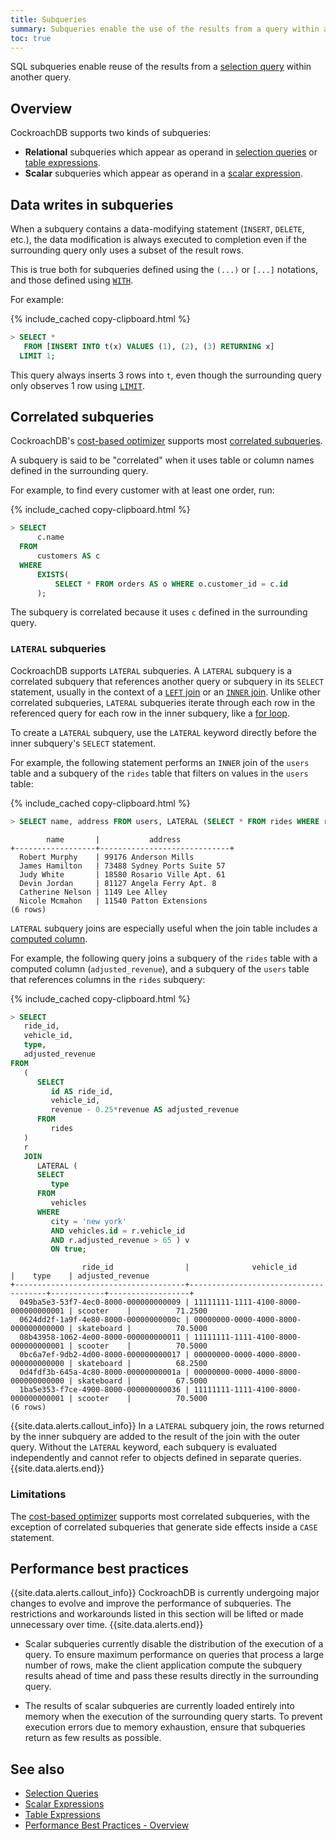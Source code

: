```yaml
---
title: Subqueries
summary: Subqueries enable the use of the results from a query within another query.
toc: true
---
```


SQL subqueries enable reuse of the results from a [selection query](selection-queries.html) within another query.


## Overview

CockroachDB supports two kinds of subqueries:

- **Relational** subqueries which appear as operand in [selection queries](selection-queries.html) or [table expressions](table-expressions.html).
- **Scalar** subqueries which appear as operand in a [scalar expression](scalar-expressions.html).

## Data writes in subqueries

When a subquery contains a data-modifying statement (`INSERT`,
`DELETE`, etc.), the data modification is always executed to
completion even if the surrounding query only uses a subset of the
result rows.

This is true both for subqueries defined using the `(...)` or `[...]`
notations, and those defined using
[`WITH`](common-table-expressions.html).

For example:

{% include_cached copy-clipboard.html %}
~~~ sql
> SELECT *
   FROM [INSERT INTO t(x) VALUES (1), (2), (3) RETURNING x]
  LIMIT 1;
~~~

This query always inserts 3 rows into `t`, even though the surrounding
query only observes 1 row using [`LIMIT`](limit-offset.html).

## Correlated subqueries

CockroachDB's [cost-based optimizer](cost-based-optimizer.html) supports most [correlated subqueries](https://en.wikipedia.org/wiki/Correlated_subquery).

A subquery is said to be "correlated" when it uses table or column names defined in the surrounding query.

For example, to find every customer with at least one order, run:

{% include_cached copy-clipboard.html %}
~~~ sql
> SELECT
      c.name
  FROM
      customers AS c
  WHERE
      EXISTS(
          SELECT * FROM orders AS o WHERE o.customer_id = c.id
      );
~~~

The subquery is correlated because it uses `c` defined in the surrounding query.

### `LATERAL` subqueries

 CockroachDB supports `LATERAL` subqueries. A `LATERAL` subquery is a correlated subquery that references another query or subquery in its `SELECT` statement, usually in the context of a [`LEFT` join](joins.html#left-outer-joins) or an [`INNER` join](joins.html#inner-joins). Unlike other correlated subqueries, `LATERAL` subqueries iterate through each row in the referenced query for each row in the inner subquery, like a [for loop](https://en.wikipedia.org/wiki/For_loop).

To create a `LATERAL` subquery, use the `LATERAL` keyword directly before the inner subquery's `SELECT` statement.

For example, the following statement performs an `INNER` join of the `users` table and a subquery of the `rides` table that filters on values in the `users` table:

{% include_cached copy-clipboard.html %}
~~~ sql
> SELECT name, address FROM users, LATERAL (SELECT * FROM rides WHERE rides.start_address = users.address AND city = 'new york');
~~~

~~~
        name       |           address
+------------------+-----------------------------+
  Robert Murphy    | 99176 Anderson Mills
  James Hamilton   | 73488 Sydney Ports Suite 57
  Judy White       | 18580 Rosario Ville Apt. 61
  Devin Jordan     | 81127 Angela Ferry Apt. 8
  Catherine Nelson | 1149 Lee Alley
  Nicole Mcmahon   | 11540 Patton Extensions
(6 rows)
~~~

`LATERAL` subquery joins are especially useful when the join table includes a [computed column](computed-columns.html).

For example, the following query joins a subquery of the `rides` table with a computed column (`adjusted_revenue`), and a subquery of the `users` table that references columns in the `rides` subquery:

{% include_cached copy-clipboard.html %}
~~~ sql
> SELECT
   ride_id,
   vehicle_id,
   type,
   adjusted_revenue
FROM
   (
      SELECT
         id AS ride_id,
         vehicle_id,
         revenue - 0.25*revenue AS adjusted_revenue
      FROM
         rides
   )
   r
   JOIN
      LATERAL (
      SELECT
         type
      FROM
         vehicles
      WHERE
         city = 'new york'
         AND vehicles.id = r.vehicle_id
         AND r.adjusted_revenue > 65 ) v
         ON true;
~~~

~~~
                ride_id                |              vehicle_id              |    type    | adjusted_revenue
+--------------------------------------+--------------------------------------+------------+------------------+
  049ba5e3-53f7-4ec0-8000-000000000009 | 11111111-1111-4100-8000-000000000001 | scooter    |          71.2500
  0624dd2f-1a9f-4e80-8000-00000000000c | 00000000-0000-4000-8000-000000000000 | skateboard |          70.5000
  08b43958-1062-4e00-8000-000000000011 | 11111111-1111-4100-8000-000000000001 | scooter    |          70.5000
  0bc6a7ef-9db2-4d00-8000-000000000017 | 00000000-0000-4000-8000-000000000000 | skateboard |          68.2500
  0d4fdf3b-645a-4c80-8000-00000000001a | 00000000-0000-4000-8000-000000000000 | skateboard |          67.5000
  1ba5e353-f7ce-4900-8000-000000000036 | 11111111-1111-4100-8000-000000000001 | scooter    |          70.5000
(6 rows)
~~~

{{site.data.alerts.callout_info}}
In a `LATERAL` subquery join, the rows returned by the inner subquery are added to the result of the join with the outer query. Without the `LATERAL` keyword, each subquery is evaluated independently and cannot refer to objects defined in separate queries.
{{site.data.alerts.end}}

### Limitations

The [cost-based optimizer](cost-based-optimizer.html) supports most correlated subqueries, with the exception of correlated subqueries that generate side effects inside a `CASE` statement.

## Performance best practices

{{site.data.alerts.callout_info}}
CockroachDB is currently undergoing major changes to evolve and improve the performance of subqueries. The restrictions and workarounds listed in this section will be lifted or made unnecessary over time.
{{site.data.alerts.end}}

- Scalar subqueries currently disable the distribution of the execution of a query. To ensure maximum performance on queries that process a large number of rows, make the client application compute the subquery results ahead of time and pass these results directly in the surrounding query.

- The results of scalar subqueries are currently loaded entirely into memory when the execution of the surrounding query starts. To prevent execution errors due to memory exhaustion, ensure that subqueries return as few results as possible.

## See also

- [Selection Queries](selection-queries.html)
- [Scalar Expressions](scalar-expressions.html)
- [Table Expressions](table-expressions.html)
- [Performance Best Practices - Overview](performance-best-practices-overview.html)
